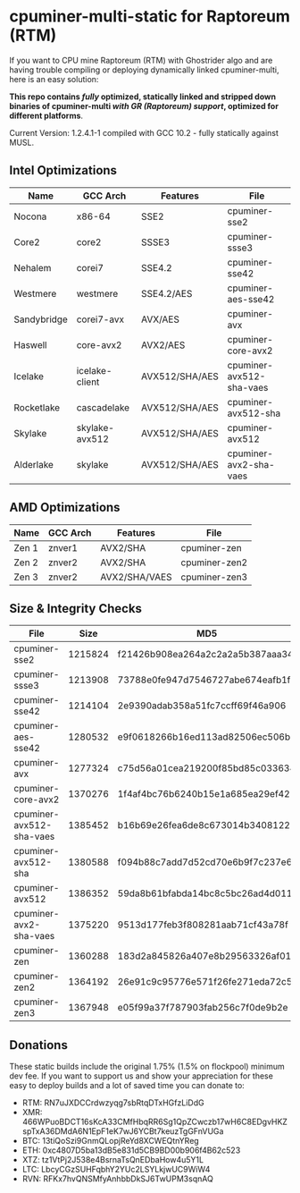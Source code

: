 # cpuminer-multi-static for Raptoreum (RTM)

If you want to CPU mine Raptoreum (RTM) with Ghostrider algo and are having 
trouble compiling or deploying dynamically linked cpuminer-multi, here is 
an easy solution:

**This repo contains _fully_ optimized, statically linked and stripped down 
binaries of cpuminer-multi _with GR (Raptoreum) support_, optimized for 
different platforms**.

Current Version: 1.2.4.1-1 compiled with GCC 10.2 - fully statically against MUSL.


## Intel Optimizations

| Name        | GCC Arch       | Features       | File                     |
|-------------|----------------|----------------|--------------------------|
| Nocona      | x86-64         | SSE2           | cpuminer-sse2            |
| Core2       | core2          | SSSE3          | cpuminer-ssse3           |
| Nehalem     | corei7         | SSE4.2         | cpuminer-sse42           |
| Westmere    | westmere       | SSE4.2/AES     | cpuminer-aes-sse42       |
| Sandybridge | corei7-avx     | AVX/AES        | cpuminer-avx             |
| Haswell     | core-avx2      | AVX2/AES       | cpuminer-core-avx2       |
| Icelake     | icelake-client | AVX512/SHA/AES | cpuminer-avx512-sha-vaes |
| Rocketlake  | cascadelake    | AVX512/SHA/AES | cpuminer-avx512-sha      |
| Skylake     | skylake-avx512 | AVX512/SHA/AES | cpuminer-avx512          |
| Alderlake   | skylake        | AVX512/SHA/AES | cpuminer-avx2-sha-vaes   |

## AMD Optimizations

| Name  | GCC Arch | Features      | File          |
|-------|----------|---------------|---------------|
| Zen 1 | znver1   | AVX2/SHA      | cpuminer-zen  |
| Zen 2 | znver2   | AVX2/SHA      | cpuminer-zen2 |
| Zen 3 | znver2   | AVX2/SHA/VAES | cpuminer-zen3 |

## Size & Integrity Checks

| File                     | Size    | MD5                              |
|--------------------------|---------|----------------------------------|
| cpuminer-sse2            | 1215824 | f21426b908ea264a2c2a2a5b387aaa34 | 
| cpuminer-ssse3           | 1213908 | 73788e0fe947d7546727abe674eafb1f |
| cpuminer-sse42           | 1214104 | 2e9390adab358a51fc7ccff69f46a906 |
| cpuminer-aes-sse42       | 1280532 | e9f0618266b16ed113ad82506ec506bd |
| cpuminer-avx             | 1277324 | c75d56a01cea219200f85bd85c033634 |
| cpuminer-core-avx2       | 1370276 | 1f4af4bc76b6240b15e1a685ea29ef42 |
| cpuminer-avx512-sha-vaes | 1385452 | b16b69e26fea6de8c673014b34081228 |
| cpuminer-avx512-sha      | 1380588 | f094b88c7add7d52cd70e6b9f7c237e6 |
| cpuminer-avx512          | 1386352 | 59da8b61bfabda14bc8c5bc26ad4d011 |
| cpuminer-avx2-sha-vaes   | 1375220 | 9513d177feb3f808281aab71cf43a78f |
| cpuminer-zen             | 1360288 | 183d2a845826a407e8b29563326af01a |
| cpuminer-zen2            | 1364192 | 26e91c9c95776e571f26fe271eda72c5 |
| cpuminer-zen3            | 1367948 | e05f99a37f787903fab256c7f0de9b2e |

## Donations

These static builds include the original 1.75% (1.5% on flockpool) minimum dev fee.
If you want to support us and show your appreciation for these easy to deploy builds 
and a lot of saved time you can donate to:

* RTM: RN7uJXDCCrdwzyqg7sbRtqDTxHGfzLiDdG
* XMR: 466WPuoBDCT16sKcA33CMfHbqRR6Sg1QpZCwczb17wH6C8EDgvHKZspTxA36DMdA6N1EpF1eK7wJ6YCBt7keuzTgGFnVUGa
* BTC: 13tiQoSzi9GnmQLopjReYd8XCWEQtnYReg
* ETH: 0xc4807D5ba13dB5e831d5CB9BD00b906f4B62c523
* XTZ: tz1VtPj2J538e4BsrnaTsQnEDbaHow4u5Y1L
* LTC: LbcyCGzSUHFqbhY2YUc2LSYLkjwUC9WiW4
* RVN: RFKx7hvQNSMfyAnhbbDkSJ6TwUPM3sqnAQ


